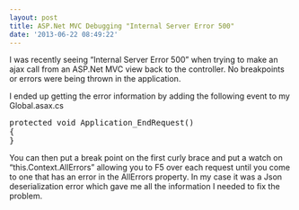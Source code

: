 ```yaml
---
layout: post
title: ASP.Net MVC Debugging "Internal Server Error 500"
date: '2013-06-22 08:49:22'
---
```


<p>I was recently seeing “Internal Server Error 500” when trying to make an ajax call from an ASP.Net MVC view back to the controller. No breakpoints or errors were being thrown in the application.</p> <p>I ended up getting the error information by adding the following event to my Global.asax.cs</p><pre class="brush: csharp; toolbar: false;">protected void Application_EndRequest()
{
}
</pre>
<p>You can then put a break point on the first curly brace and put a watch on “this.Context.AllErrors” allowing you to F5 over each request until you come to one that has an error in the AllErrors property. In my case it was a Json deserialization error which gave me all the information I needed to fix the problem.</p>